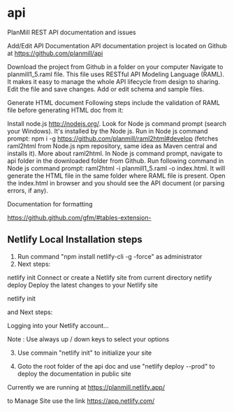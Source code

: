 # api
PlanMill REST API documentation and issues

Add/Edit API Documentation
API documentation project is located on Github at https://github.com/planmill/api

Download the project from Github in a folder on your computer
Navigate to planmill1_5.raml file. This file uses RESTful API Modeling Language (RAML). It makes it easy to manage the whole API lifecycle from design to sharing.
Edit the file and save changes.
Add or edit schema and sample files.

Generate HTML document
Following steps include the validation of RAML file before generating HTML doc from it:

Install node.js http://nodejs.org/.
Look for Node js command prompt (search your Windows). It's installed by the Node js.
Run in Node js command prompt: npm i -g https://github.com/planmill/raml2html#develop (fetches raml2html from Node.js npm repository, same idea as Maven central and installs it). More about raml2html.
In Node js command prompt, navigate to api folder in the downloaded folder from Github.
Run following command in Node js command prompt: raml2html -i planmill1_5.raml -o index.html. It will generate the HTML file in the same folder where RAML file is present.
Open the index.html in browser and you should see the API document (or parsing errors, if any).

Documentation for formatting 

https://github.github.com/gfm/#tables-extension-



Netlify Local Installation steps
--------------------------------

1. Run command "npm install netlify-cli -g -force" as administrator
2. Next steps:

  netlify init     Connect or create a Netlify site from current directory
  netlify deploy   Deploy the latest changes to your Netlify site
  
netlify init 

and Next steps:

 Logging into your Netlify account...
 
Note :  Use always up / down keys to select your options

3. Use commain "netlify init" to initialize your site

4. Goto the root folder of the api doc and use "netlify deploy --prod" to deploy the documentation in public site

Currently we are running at https://planmill.netlify.app/ 

to Manage Site use the link https://app.netlify.com/